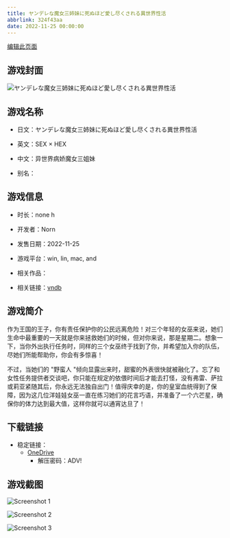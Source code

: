```yaml
---
title: ヤンデレな魔女三姉妹に死ぬほど愛し尽くされる異世界性活
abbrlink: 324f43aa
date: 2022-11-25 00:00:00
---
```

[编辑此页面](https://github.com/ACG-3/ADV3-source/blob/main/source/_posts/games/%E3%83%A4%E3%83%B3%E3%83%87%E3%83%AC%E3%81%AA%E9%AD%94%E5%A5%B3%E4%B8%89%E5%A7%89%E5%A6%B9%E3%81%AB%E6%AD%BB%E3%81%AC%E3%81%BB%E3%81%A9%E6%84%9B%E3%81%97%E5%B0%BD%E3%81%8F%E3%81%95%E3%82%8C%E3%82%8B%E7%95%B0%E4%B8%96%E7%95%8C%E6%80%A7%E6%B4%BB.md)

## 游戏封面

![ヤンデレな魔女三姉妹に死ぬほど愛し尽くされる異世界性活](https://pan.timero.xyz/d/onedrive/img_lib_001/%E3%83%A4%E3%83%B3%E3%83%87%E3%83%AC%E3%81%AA%E9%AD%94%E5%A5%B3%E4%B8%89%E5%A7%89%E5%A6%B9%E3%81%AB%E6%AD%BB%E3%81%AC%E3%81%BB%E3%81%A9%E6%84%9B%E3%81%97%E5%B0%BD%E3%81%8F%E3%81%95%E3%82%8C%E3%82%8B%E7%95%B0%E4%B8%96%E7%95%8C%E6%80%A7%E6%B4%BB_cover.avif)


## 游戏名称

- 日文：ヤンデレな魔女三姉妹に死ぬほど愛し尽くされる異世界性活
- 英文：SEX × HEX
- 中文：异世界病娇魔女三姐妹

- 别名：


## 游戏信息

- 时长：none h
- 开发者：Norn
- 发售日期：2022-11-25
- 游戏平台：win, lin, mac, and
- 相关作品：

- 相关链接：[vndb](https://vndb.org/v39954)


## 游戏简介

作为王国的王子，你有责任保护你的公民远离危险！对三个年轻的女巫来说，她们生命中最重要的一天就是你来拯救她们的时候，但对你来说，那是星期二。想象一下，当你外出执行任务时，同样的三个女巫终于找到了你，并希望加入你的队伍，尽她们所能帮助你，你会有多惊喜！

不过，当她们的 "野蛮人 "倾向显露出来时，甜蜜的外表很快就被融化了。忘了和女性任务提供者交谈吧，你只能在规定的依偎时间后才能去打怪，没有弗雷、萨拉或莉亚紧随其后，你永远无法独自出门！值得庆幸的是，你的皇室血统得到了保障，因为这几位洋娃娃女巫一直在练习她们的花言巧语，并准备了一个六芒星，确保你的体力达到最大值，这样你就可以通宵达旦了！




## 下载链接

- 稳定链接：
    - [OneDrive](https://pan.timero.xyz/onedrive/adv_lib_001/%E3%83%A4%E3%83%B3%E3%83%87%E3%83%AC%E3%81%AA%E9%AD%94%E5%A5%B3%E4%B8%89%E5%A7%89%E5%A6%B9%E3%81%AB%E6%AD%BB%E3%81%AC%E3%81%BB%E3%81%A9%E6%84%9B%E3%81%97%E5%B0%BD%E3%81%8F%E3%81%95%E3%82%8C%E3%82%8B%E7%95%B0%E4%B8%96%E7%95%8C%E6%80%A7%E6%B4%BB)
        - 解压密码：ADV!



## 游戏截图


![Screenshot 1](https://pan.timero.xyz/d/onedrive/img_lib_001/%E3%83%A4%E3%83%B3%E3%83%87%E3%83%AC%E3%81%AA%E9%AD%94%E5%A5%B3%E4%B8%89%E5%A7%89%E5%A6%B9%E3%81%AB%E6%AD%BB%E3%81%AC%E3%81%BB%E3%81%A9%E6%84%9B%E3%81%97%E5%B0%BD%E3%81%8F%E3%81%95%E3%82%8C%E3%82%8B%E7%95%B0%E4%B8%96%E7%95%8C%E6%80%A7%E6%B4%BB_Screenshot_1.avif)

![Screenshot 2](https://pan.timero.xyz/d/onedrive/img_lib_001/%E3%83%A4%E3%83%B3%E3%83%87%E3%83%AC%E3%81%AA%E9%AD%94%E5%A5%B3%E4%B8%89%E5%A7%89%E5%A6%B9%E3%81%AB%E6%AD%BB%E3%81%AC%E3%81%BB%E3%81%A9%E6%84%9B%E3%81%97%E5%B0%BD%E3%81%8F%E3%81%95%E3%82%8C%E3%82%8B%E7%95%B0%E4%B8%96%E7%95%8C%E6%80%A7%E6%B4%BB_Screenshot_2.avif)

![Screenshot 3](https://pan.timero.xyz/d/onedrive/img_lib_001/%E3%83%A4%E3%83%B3%E3%83%87%E3%83%AC%E3%81%AA%E9%AD%94%E5%A5%B3%E4%B8%89%E5%A7%89%E5%A6%B9%E3%81%AB%E6%AD%BB%E3%81%AC%E3%81%BB%E3%81%A9%E6%84%9B%E3%81%97%E5%B0%BD%E3%81%8F%E3%81%95%E3%82%8C%E3%82%8B%E7%95%B0%E4%B8%96%E7%95%8C%E6%80%A7%E6%B4%BB_Screenshot_3.avif)

